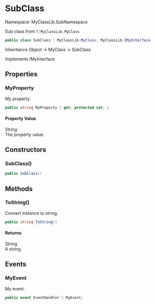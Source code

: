 # SubClass

Namespace: MyClassLib.SubNamespace

Sub class from `T:MyClassLib.MyClass`

```csharp
public class SubClass : MyClassLib.MyClass, MyClassLib.IMyInterface
```

Inheritance Object → MyClass → SubClass

Implements IMyInterface

## Properties

### MyProperty

My property.

```csharp
public string MyProperty { get; protected set; }
```

#### Property Value

String<br>The property value.

## Constructors

### SubClass()



```csharp
public SubClass()
```

## Methods

### ToString()

Convert instance to string.

```csharp
public string ToString()
```

#### Returns

String<br>A string.

## Events

### MyEvent

My event.

```csharp
public event EventHandler`1 MyEvent;
```
